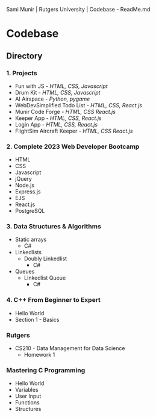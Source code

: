 Sami Munir | Rutgers University | Codebase - ReadMe.md
# Codebase
## Directory
### 1. Projects
* Fun with JS - *HTML, CSS, Javascript*
* Drum Kit - *HTML, CSS, Javascript*
* AI Airspace - *Python, pygame*
* WebDevSimplified Todo List - *HTML, CSS, React.js*
* Munir Code Forge - *HTML, CSS React.js*
* Keeper App - *HTML, CSS, React.js*
* Login App - *HTML, CSS, React.js*
* FlightSim Aircraft Keeper - *HTML, CSS React.js*
### 2. Complete 2023 Web Developer Bootcamp
* HTML
* CSS
* Javascript
* jQuery
* Node.js
* Express.js
* EJS
* React.js
* PostgreSQL
### 3. Data Structures & Algorithms
* Static arrays
    * C#
* Linkedlists
    * Doubly Linkedlist
        * C#
* Queues
    * Linkedlist Queue
        * C#
### 4. C++ From Beginner to Expert
* Hello World
* Section 1 - Basics
### Rutgers
* CS210 - Data Management for Data Science
    * Homework 1
### Mastering C Programming
* Hello World
* Variables
* User Input
* Functions
* Structures